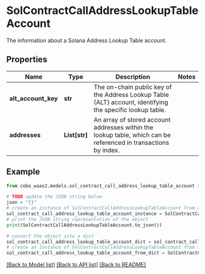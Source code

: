 # SolContractCallAddressLookupTableAccount

The information about a Solana Address Lookup Table account.

## Properties

Name | Type | Description | Notes
------------ | ------------- | ------------- | -------------
**alt_account_key** | **str** | The on-chain public key of the Address Lookup Table (ALT) account, identifying the specific lookup table. | 
**addresses** | **List[str]** | An array of stored account addresses within the lookup table, which can be referenced in transactions by index. | 

## Example

```python
from cobo_waas2.models.sol_contract_call_address_lookup_table_account import SolContractCallAddressLookupTableAccount

# TODO update the JSON string below
json = "{}"
# create an instance of SolContractCallAddressLookupTableAccount from a JSON string
sol_contract_call_address_lookup_table_account_instance = SolContractCallAddressLookupTableAccount.from_json(json)
# print the JSON string representation of the object
print(SolContractCallAddressLookupTableAccount.to_json())

# convert the object into a dict
sol_contract_call_address_lookup_table_account_dict = sol_contract_call_address_lookup_table_account_instance.to_dict()
# create an instance of SolContractCallAddressLookupTableAccount from a dict
sol_contract_call_address_lookup_table_account_from_dict = SolContractCallAddressLookupTableAccount.from_dict(sol_contract_call_address_lookup_table_account_dict)
```
[[Back to Model list]](../README.md#documentation-for-models) [[Back to API list]](../README.md#documentation-for-api-endpoints) [[Back to README]](../README.md)


